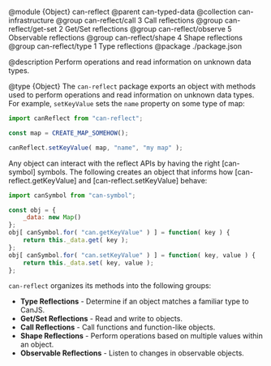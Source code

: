@module {Object} can-reflect
@parent can-typed-data
@collection can-infrastructure
@group can-reflect/call 3 Call reflections
@group can-reflect/get-set 2 Get/Set reflections
@group can-reflect/observe 5 Observable reflections
@group can-reflect/shape 4 Shape reflections
@group can-reflect/type 1 Type reflections
@package ./package.json

@description Perform operations and read information on unknown data types.

@type {Object} The `can-reflect` package exports an object with
methods used to perform operations and read information on unknown data
types. For example, `setKeyValue` sets the `name` property on some type of map:

```js
import canReflect from "can-reflect";

const map = CREATE_MAP_SOMEHOW();

canReflect.setKeyValue( map, "name", "my map" );
```

Any object can interact with the reflect APIs by having the right
[can-symbol] symbols.  The following creates an object that informs how
[can-reflect.getKeyValue] and [can-reflect.setKeyValue] behave:

```js
import canSymbol from "can-symbol";

const obj = {
	_data: new Map()
};
obj[ canSymbol.for( "can.getKeyValue" ) ] = function( key ) {
	return this._data.get( key );
};
obj[ canSymbol.for( "can.setKeyValue" ) ] = function( key, value ) {
	return this._data.set( key, value );
};
```

`can-reflect` organizes its methods into the following groups:

- __Type Reflections__ - Determine if an object matches a familiar type to CanJS.
- __Get/Set Reflections__ - Read and write to objects.
- __Call Reflections__ - Call functions and function-like objects.
- __Shape Reflections__ - Perform operations based on multiple values within an object.
- __Observable Reflections__ - Listen to changes in observable objects.
